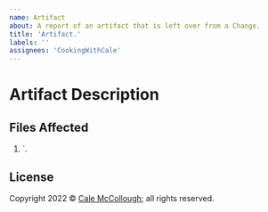 ```yaml
---
name: Artifact
about: A report of an artifact that is left over from a Change.
title: 'Artifact.'
labels: ''
assignees: 'CookingWithCale'
---
```


# Artifact Description



## Files Affected

1. `*.*


## License

Copyright 2022 © [Cale McCollough](https://cookingwithcale.org); all rights reserved.
